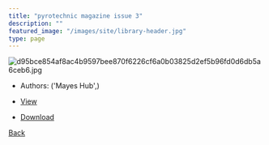 ```yaml
---
title: "pyrotechnic magazine issue 3"
description: ""
featured_image: "/images/site/library-header.jpg"
type: page
---
```


![d95bce854af8ac4b9597bee870f6226cf6a0b03825d2ef5b96fd0d6db5a6ceb6.jpg](https://drive.google.com/uc?export=view&id=1rIp_mpB5TZ3g-v2kYFTZj3-PnWFXKT8q)
* Authors: ('Mayes Hub',)
* [View](https://drive.google.com/uc?export=view&id=1y5xT46LfFs7UMpDwfp4BV0TYA6U2RlPP)

* [Download](https://drive.google.com/uc?export=download&id=1y5xT46LfFs7UMpDwfp4BV0TYA6U2RlPP)

[Back](http://localhost:1313/library/ebooks/
)